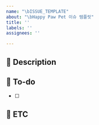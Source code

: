 ```yaml
---
name: "\bISSUE_TEMPLATE"
about: "\bHappy Paw Pet 이슈 템플릿"
title: ''
labels: ''
assignees: ''

---
```


## 🐾 Description
<!-- 설명을 작성하세요 -->

## 🐾 To-do
<!-- 해야 할 일을 적어주세요 -->
- [ ] 

## 🐾 ETC
<!-- 특이사항, 예정 개발 일정을 적어주세요 -->

